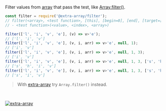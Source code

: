 Filter values from [array] that pass the test, like [Array.filter()].

```javascript
const filter = require('@extra-array/filter');
// filter(<array>, <test function>, [this], [begin=0], [end], [target=[]], [at])
// - <test function>(<value>, <index>, <array>)

filter(['l', 'i', 'v', 'e'], (v) => v>'e');
// ['l', 'i', 'v']
filter(['l', 'i', 'v', 'e'], (v, i, arr) => v>'e', null, 1);
// ['i', 'v']
filter(['l', 'i', 'v', 'e'], (v, i, arr) => v>'e', null, 1, 3);
// ['i', 'v']
filter(['l', 'i', 'v', 'e'], (v, i, arr) => v>'e', null, 1, 3, ['s', 'h']);
// ['s', 'h', 'i', 'v']
filter(['l', 'i', 'v', 'e'], (v, i, arr) => v>'e', null, 1, 3, ['s', 'h'], 1);
// ['s', 'i', 'v']
```
> With [extra-array] try `Array.filter()` instead.
<br>


[![extra-array](https://i.imgur.com/nwyrmkW.jpg)](https://www.npmjs.com/package/extra-array)

[extra-array]: https://www.npmjs.com/package/extra-array
[array]: https://developer.mozilla.org/en-US/docs/Web/JavaScript/Guide/Indexed_collections
[Array.filter()]: https://developer.mozilla.org/en-US/docs/Web/JavaScript/Reference/Global_Objects/Array/filter
